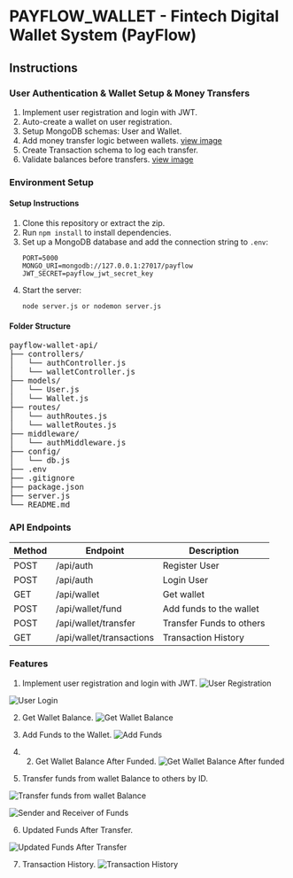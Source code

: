 # PAYFLOW_WALLET - Fintech Digital Wallet System (PayFlow)
## Instructions
### User Authentication & Wallet Setup & Money Transfers
1. Implement user registration and login with JWT.
2. Auto-create a wallet on user registration.
3. Setup MongoDB schemas: User and Wallet.
4. Add money transfer logic between wallets. [view image](#transfer-funds)
5. Create Transaction schema to log each transfer.
6. Validate balances before transfers. [view image](#update-funds)

### Environment Setup
#### Setup Instructions
1. Clone this repository or extract the zip.
2. Run `npm install` to install dependencies.
3. Set up a MongoDB database and add the connection string to `.env`:
   ```
   PORT=5000
   MONGO_URI=mongodb://127.0.0.1:27017/payflow
   JWT_SECRET=payflow_jwt_secret_key
   ```
4. Start the server:
   ```
   node server.js or nodemon server.js
   ```

#### Folder Structure
<pre>
payflow-wallet-api/
├── controllers/
│   └── authController.js
│   └── walletController.js
├── models/
│   └── User.js
│   └── Wallet.js
├── routes/
│   └── authRoutes.js
│   └── walletRoutes.js
├── middleware/
│   └── authMiddleware.js
├── config/
│   └── db.js
├── .env
├── .gitignore
├── package.json
├── server.js
└── README.md
</pre>

### API Endpoints

| Method | Endpoint                     | Description                |
|--------|------------------------------|----------------------------|
| POST   | /api/auth                    | Register User              |
| POST   | /api/auth                    | Login User                 |
| GET    | /api/wallet                  | Get wallet                 |
| POST   | /api/wallet/fund             | Add funds to the wallet    |
| POST   | /api/wallet/transfer         | Transfer Funds to others   |
| GET    | /api/wallet/transactions     | Transaction History        |


### Features
1. Implement user registration and login with JWT.
![User Registration](screenshots/register-user.png)

![User Login](screenshots/login-user.png)

2. Get Wallet Balance.
![Get Wallet Balance](screenshots/wallet-balance.png)

3. Add Funds to the Wallet.
![Add Funds](screenshots/add-funds.png)

4. 2. Get Wallet Balance After Funded.
![Get Wallet Balance After funded](screenshots/wallet-balance-afterfunded.png)

5. <p id="transfer-funds">Transfer funds from wallet Balance to others by ID.</p>
![Transfer funds from wallet Balance](screenshots/transfer-funds.png)

![Sender and Receiver of Funds](screenshots/transfer_Receive.png)

6. <p id="update-funds">Updated Funds After Transfer.</p>
![Updated Funds After Transfer](screenshots/updated_balance_after_transfer.png)

7. Transaction History.
![Transaction History](screenshots/transaction_history.png)
